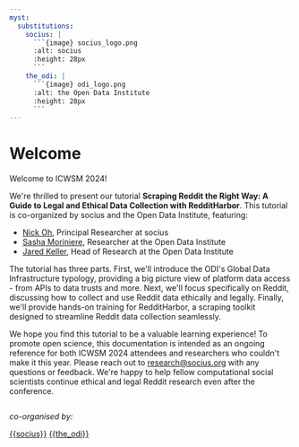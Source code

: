 ```yaml
---
myst:
  substitutions:
    socius: |
      ```{image} socius_logo.png
      :alt: socius
      :height: 28px
      ```
    the_odi: |
      ```{image} odi_logo.png
      :alt: the Open Data Institute
      :height: 28px
      ```
---
```


# Welcome 

Welcome to ICWSM 2024! 

We're thrilled to present our tutorial **Scraping Reddit the Right Way: A Guide to Legal and Ethical Data Collection with RedditHarbor**. This tutorial is co-organized by socius and the Open Data Institute, featuring:

- [Nick Oh](https://nick-sh-oh.github.io/), Principal Researcher at socius  
- [Sasha Moriniere](https://theodi.org/profile/sasha-moriniere/), Researcher at the Open Data Institute
- [Jared Keller](https://theodi.org/profile/jared-robert-keller/), Head of Research at the Open Data Institute

The tutorial has three parts. First, we'll introduce the ODI's Global Data Infrastructure typology, providing a big picture view of platform data access - from APIs to data trusts and more. Next, we'll focus specifically on Reddit, discussing how to collect and use Reddit data ethically and legally. Finally, we'll provide hands-on training for RedditHarbor, a scraping toolkit designed to streamline Reddit data collection seamlessly. 

We hope you find this tutorial to be a valuable learning experience! To promote open science, this documentation is intended as an ongoing reference for both ICWSM 2024 attendees and researchers who couldn't make it this year. Please reach out to research@socius.org with any questions or feedback. We're happy to help fellow computational social scientists continue ethical and legal Reddit research even after the conference.


```{tableofcontents}
```

*co-organised by:*

[{{socius}}](https://socius.org/) [{{the_odi}}](https://theodi.org/)